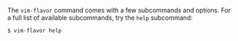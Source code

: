 The `vim-flavor` command comes with a few subcommands and options.
For a full list of available subcommands, try the `help` subcommand:

    $ vim-flavor help




<!-- vim: set expandtab shiftwidth=4 softtabstop=4 textwidth=78 : -->
